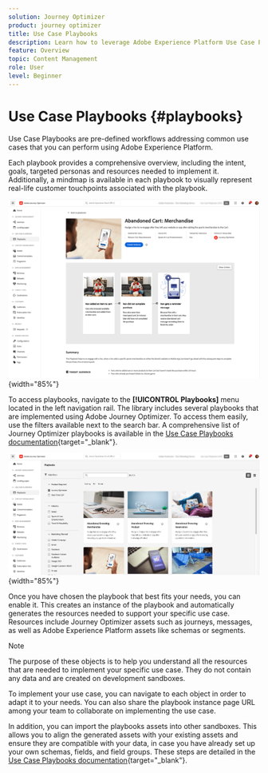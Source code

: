 ```yaml
---
solution: Journey Optimizer
product: journey optimizer
title: Use Case Playbooks
description: Learn how to leverage Adobe Experience Platform Use Case Playbooks with Adobe Journeys Optimizer.
feature: Overview
topic: Content Management
role: User
level: Beginner
---
```

# Use Case Playbooks {#playbooks}

Use Case Playbooks are pre-defined workflows addressing common use cases that you can perform using Adobe Experience Platform.

Each playbook provides a comprehensive overview, including the intent, goals, targeted personas and resources needed to implement it. Additionally, a mindmap is available in each playbook to visually represent real-life customer touchpoints associated with the playbook.

![Abandoned Cart playbook displayed in the discover playbooks view](assets/playbooks-detail.png){width="85%"}

To access playbooks, navigate to the **[!UICONTROL Playbooks]** menu located in the left navigation rail. The library includes several playbooks that are implemented using Adobe Journey Optimizer. To access them easily, use the filters available next to the search bar. A comprehensive list of Journey Optimizer playbooks is available in the [Use Case Playbooks documentation](https://experienceleague.adobe.com/docs/experience-platform/use-case-playbooks/playbooks/playbooks-list.html){target="_blank"}.

![Playbooks list with filters pane opened](assets/playbooks-filter.png){width="85%"}

Once you have chosen the playbook that best fits your needs, you can enable it. This creates an instance of the playbook and automatically generates the resources needed to support your specific use case. Resources include Journey Optimizer assets such as journeys, messages, as well as Adobe Experience Platform assets like schemas or segments.

>[!NOTE]
>
>The purpose of these objects is to help you understand all the resources that are needed to implement your specific use case. They do not contain any data and are created on development sandboxes.

To implement your use case, you can navigate to each object in order to adapt it to your needs. You can also share the playbook instance page URL among your team to collaborate on implementing the use case.

In addition, you can import the playbooks assets into other sandboxes. This allows you to align the generated assets with your existing assets and ensure they are compatible with your data, in case you have already set up your own schemas, fields, and field groups. These steps are detailed in the [Use Case Playbooks documentation](https://experienceleague.adobe.com/docs/experience-platform/use-case-playbooks/playbooks/data-awareness.html){target="_blank"}.

